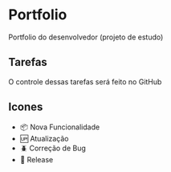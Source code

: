# Portfolio

Portfolio do desenvolvedor (projeto de estudo)

## Tarefas

O controle dessas tarefas será feito no GitHub

## Icones

- :package: Nova Funcionalidade
- :up: Atualização
- :beetle: Correção de Bug
- :checkered_flag: Release
